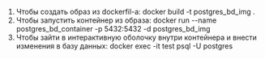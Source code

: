 1. Чтобы создать образ из dockerfil-а:
docker build -t postgres_bd_img .
2. Чтобы запустить контейнер из образа:
docker run --name postgres_bd_container -p 5432:5432 -d postgres_bd_img
3. Чтобы зайти в интерактивную оболочку внутри контейнера и внести изменения в базу данных:
docker exec -it test psql -U postgres